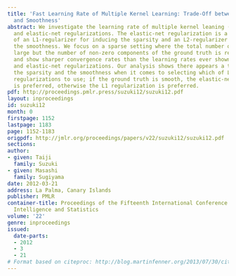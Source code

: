 ```yaml
---
title: 'Fast Learning Rate of Multiple Kernel Learning: Trade-Off between Sparsity
  and Smoothness'
abstract: We investigate the learning rate of multiple kernel leaning (MKL) with L1
  and elastic-net regularizations. The elastic-net regularization is a composition
  of an L1-regularizer for inducing the sparsity and an L2-regularizer for controlling
  the smoothness. We focus on a sparse setting where the total number of kernels is
  large but the number of non-zero components of the ground truth is relatively small,
  and show sharper convergence rates than the learning rates ever shown for both L1
  and elastic-net regularizations. Our analysis shows there appears a trade-off between
  the sparsity and the smoothness when it comes to selecting which of L1 and elastic-net
  regularizations to use; if the ground truth is smooth, the elastic-net regularization
  is preferred, otherwise the L1 regularization is preferred.
pdf: http://proceedings.pmlr.press/suzuki12/suzuki12.pdf
layout: inproceedings
id: suzuki12
month: 0
firstpage: 1152
lastpage: 1183
page: 1152-1183
origpdf: http://jmlr.org/proceedings/papers/v22/suzuki12/suzuki12.pdf
sections: 
author:
- given: Taiji
  family: Suzuki
- given: Masashi
  family: Sugiyama
date: 2012-03-21
address: La Palma, Canary Islands
publisher: PMLR
container-title: Proceedings of the Fifteenth International Conference on Artificial
  Intelligence and Statistics
volume: '22'
genre: inproceedings
issued:
  date-parts:
  - 2012
  - 3
  - 21
# Format based on citeproc: http://blog.martinfenner.org/2013/07/30/citeproc-yaml-for-bibliographies/
---
```

